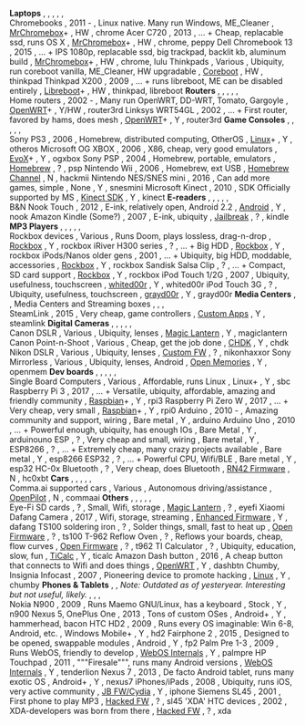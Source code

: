 **Laptops** ,  ,  ,  ,  ,  
Chromebooks , 2011 - , Linux native. Many run Windows, ME_Cleaner , [MrChromebox](http://MrChromebox.tech)+ , HW , chrome 
Acer C720 , 2013 , ... + Cheap, replacable ssd, runs OS X , [MrChromebox](http://MrChromebox.tech)+ , HW , chrome, peppy 
Dell Chromebook 13 , 2015 , ... + IPS 1080p, replacable ssd, big trackpad, backlit kb, aluminum build , [MrChromebox](http://MrChromebox.tech)+ , HW , chrome, lulu 
Thinkpads , Various , Ubiquity, run coreboot vanilla, ME_Cleaner, HW upgradable , [Coreboot](https://www.coreboot.org/Supported_Motherboards) , HW , thinkpad 
Thinkpad X200 , 2009 , ... + runs libreboot, ME can be disabled entirely , [Libreboot](https://libreboot.org/docs/hcl/x200.html)+ , HW , thinkpad, libreboot 
**Routers** ,  ,  ,  ,  ,  
Home routers , 2002 - , Many run OpenWRT, DD-WRT, Tomato, Gargoyle , [OpenWRT](https://openwrt.org/)+ , Y/HW , router3rd 
Linksys WRT54GL , 2002 , ... + First router, favored by hams, does mesh , [OpenWRT](https://openwrt.org/)+ , Y , router3rd 
**Game Consoles** ,  ,  ,  ,  ,  
Sony PS3 , 2006 , Homebrew, distributed computing, OtherOS , [Linux](https://en.wikipedia.org/wiki/OtherOS)+ , Y , otheros 
Microsoft OG XBOX , 2006 , X86, cheap, very good emulators , [EvoX](http://www.xbox-hq.com/html/xbox-tutorials-3.html)+ , Y , ogxbox 
Sony PSP , 2004 , Homebrew, portable, emulators , [Homebrew](https://en.wikipedia.org/wiki/PlayStation_Portable_homebrew) , ? , psp 
Nintendo Wii , 2006 , Homebrew, ext USB , [Homebrew Channel](http://wiibrew.org/wiki/Homebrew_Channel) , N , hackmii 
Nintendo NES/SNES mini , 2016 , Can add more games, simple , None , Y , snesmini 
Microsoft Kinect , 2010 , SDK Officially supported by MS , [Kinect SDK](https://developer.microsoft.com/en-us/windows/kinect) , Y , kinect 
**E-readers** ,  ,  ,  ,  ,  
B&N Nook Touch , 2012 , E-ink, relatively open, Android 2.2 , [Android](https://forum.xda-developers.com/nook-touch) , Y , nook 
Amazon Kindle (Some?) , 2007 , E-ink, ubiquity , [Jailbreak](https://wiki.mobileread.com/wiki/Kindle_Hacks_Information) , ? , kindle 
**MP3 Players** ,  ,  ,  ,  ,  
Rockbox devices , Various , Runs Doom, plays lossless, drag-n-drop , [Rockbox](http://rockbox.org/) , Y , rockbox 
iRiver H300 series , ? , ... + Big HDD , [Rockbox](http://rockbox.org/) , Y , rockbox 
iPods/Nanos older gens , 2001 , ... + Ubiquity, big HDD, moddable, accessories  , [Rockbox](http://rockbox.org/) , Y , rockbox 
Sandisk Salsa Clip , ? , ... + Compact, SD card support  , [Rockbox](http://rockbox.org/) , Y , rockbox 
iPod Touch 1/2G , 2007 , Ubiquity, usefulness, touchscreen  , [whited00r](http://www.whited00r.com/index?lang=en) , Y , whited00r 
iPod Touch 3G , ? , Ubiquity, usefulness, touchscreen  , [grayd00r](http://www.grayd00r.com) , Y , grayd00r 
**Media Centers** ,  , Media Centers and Streaming boxes ,  ,  ,  
SteamLink , 2015 , Very cheap, game controllers , [Custom Apps](https://www.reddit.com/r/Steam_Link/) , Y , steamlink 
**Digital Cameras** ,  ,  ,  ,  ,  
Canon DSLR , Various , Ubiquity, lenses  , [Magic Lantern](http://www.magiclantern.fm) , Y , magiclantern 
Canon Point-n-Shoot , Various , Cheap, get the job done  , [CHDK](http://chdk.wikia.com/) , Y , chdk 
Nikon DSLR , Various , Ubiquity, lenses  , [Custom FW](https://nikonhacker.com/) , ? , nikonhaxxor 
Sony Mirrorless , Various , Ubiquity, lenses, Android  , [Open Memories](https://github.com/ma1co/OpenMemories-Tweak) , Y , openmem 
**Dev boards** ,  ,  ,  ,  ,  
Single Board Computers , Various , Affordable, runs Linux , Linux+ , Y , sbc 
Raspberry Pi 3 , 2017 , ... + Versatile, ubiquity, affordable, amazing and friendly community , [Raspbian](https://www.raspberrypi.org/downloads/raspbian/)+ , Y , rpi3 
Raspberry Pi Zero W , 2017 , ... + Very cheap, very small , [Raspbian](https://www.raspberrypi.org/downloads/raspbian/)+ , Y , rpi0 
Arduino , 2010 - , Amazing community and support, wiring , Bare metal , Y , arduino 
Arduino Uno , 2010 , ... + Powerful enough, ubiquity, has enough IOs , Bare Metal , Y , arduinouno 
ESP , ? , Very cheap and small, wiring , Bare metal , Y ,  
ESP8266 , ? , ... + Extremely cheap, many crazy projects available , Bare metal , Y , esp8266 
ESP32 , ? , ... + Powerful CPU, Wifi/BLE , Bare metal , Y , esp32 
HC-0x Bluetooth , ? , Very cheap, does Bluetooth , [RN42 Firmware](https://www.youtube.com/watch?v=BBqsVKMYz1I) , N , hc0xbt 
**Cars** ,  ,  ,  ,  ,  
Comma.ai supported cars , Various , Autonomous driving/assistance , [OpenPilot](https://github.com/commaai/openpilot) , N , commaai 
**Others** ,  ,  ,  ,  ,  
Eye-Fi SD cards , ? , Small, Wifi, storage , [Magic Lantern](http://magiclantern.wikia.com/wiki/Eye-Fi) , ? , eyefi 
Xiaomi Dafang Camera , 2017 , Wifi, storage, streaming , [Enhanced Firmware](https://hackernoon.com/hacking-a-25-iot-camera-to-do-more-than-its-worth-41a8d4dc805c) , Y , dafang 
TS100 soldering iron , ? , Solder things, small, fast to heat up , [Open Firmware](https://github.com/Ralim/ts100) , ? , ts100 
T-962 Reflow Oven , ? , Reflows your boards, cheap, flow curves , [Open Firmware](https://github.com/UnifiedEngineering/T-962-improvements) , ? , t962 
TI Calculator , ? , Ubiquity, education, slow, fun , [TiCalc](https://www.ticalc.org/) , Y , ticalc 
Amazon Dash button , 2016 , A cheap button that connects to Wifi and does things , [OpenWRT](https://github.com/misc0110/dash-button/tree/master/openwrt) , Y , dashbtn 
Chumby, Insignia Infocast , 2007 , Pioneering device to promote hacking , [Linux](http://wiki.chumby.com/) , Y , chumby 
**Phones & Tablets** ,  , *Note: Outdated as of yesteryear. Interesting but not useful, likely.* ,  ,  ,  
Nokia N900 , 2009 , Runs Maemo GNU/Linux, has a keyboard , Stock , Y , n900 
Nexus 5, OnePlus One , 2013 , Tons of custom OSes , Android+ , Y , hammerhead, bacon 
HTC HD2 , 2009 , Runs every OS imaginable: Win 6-8, Android, etc. , Windows Mobile+ , Y , hd2 
Fairphone 2 , 2015 , Designed to be opened, swappable modules , Android , Y , fp2 
Palm Pre 1-3 , 2009 , Runs WebOS, friendly to develop , [WebOS Internals](http://www.webos-internals.org/) , Y , palmpre 
HP Touchpad , 2011 , """Firesale""", runs many Android versions , [WebOS Internals](http://www.webos-internals.org/) , Y , tenderlion 
Nexus 7 , 2013 , De facto Android tablet, runs many exotic OS , Android+ , Y , nexus7 
iPhones/iPads , 2008 , Ubiquity, runs iOS, very active community , [JB FW/Cydia](https://cydia.saurik.com/) , Y , iphone 
Siemens SL45 , 2001 , First phone to play MP3 , [Hacked FW](https://en.wikipedia.org/wiki/Siemens_SL45#Firmware) , ? , sl45 
'XDA' HTC devices , 2002 , XDA-developers was born from there , [Hacked FW](https://en.wikipedia.org/wiki/XDA_Developers) , ? , xda 
